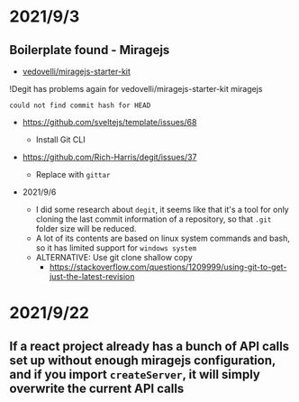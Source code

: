 # 2021/9/3
## Boilerplate found - Miragejs
- [vedovelli/miragejs-starter-kit](https://github.com/vedovelli/miragejs-starter-kit)

!Degit has problems again for vedovelli/miragejs-starter-kit miragejs

```
could not find commit hash for HEAD
```

- https://github.com/sveltejs/template/issues/68
  - Install Git CLI

- https://github.com/Rich-Harris/degit/issues/37
  - Replace with `gittar`

- 2021/9/6
  - I did some research about `degit`, it seems like that it's a tool for only cloning the last commit information of a repository, so that `.git` folder size will be reduced.
  - A lot of its contents are based on linux system commands and bash, so it has limited support for `windows system`
  - ALTERNATIVE: Use git clone shallow copy
    - https://stackoverflow.com/questions/1209999/using-git-to-get-just-the-latest-revision

# 2021/9/22
## If a react project already has a bunch of API calls set up without enough miragejs configuration, and if you import `createServer`, it will simply overwrite the current API calls